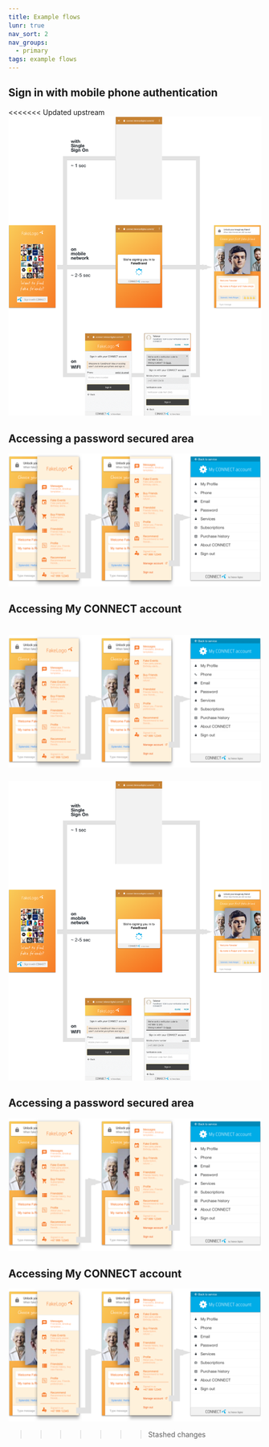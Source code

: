 ```yaml
---
title: Example flows
lunr: true
nav_sort: 2
nav_groups:
  - primary
tags: example flows
---
```


## Sign in with mobile phone authentication

<<<<<<< Updated upstream
![Sign in with mobile phone authentication](/img/sign-in-with-mobile-auth.png)

## Accessing a password secured area

![Accessing a password secure area](/img/access-my-connect.png)

## Accessing My CONNECT account

![Accessing My CONNECT account](/img/access-my-connect.png)
=======
![Sign in with mobile phone authentication](../img/sign-in-with-mobile-auth.png)

## Accessing a password secured area

![Accessing a password secure area](../img/access-my-connect.png)

## Accessing My CONNECT account

![Accessing My CONNECT account](../img/access-my-connect.png)
>>>>>>> Stashed changes
